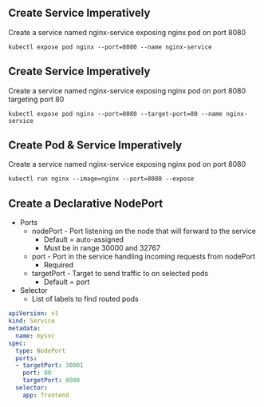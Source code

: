 
## Create Service Imperatively
Create a service named nginx-service exposing nginx pod on port 8080  
```
kubectl expose pod nginx --port=8080 --name nginx-service
```

## Create Service Imperatively
Create a service named nginx-service exposing nginx pod on port 8080 targeting port 80
```
kubectl expose pod nginx --port=8080 --target-port=80 --name nginx-service
```

## Create Pod & Service Imperatively
Create a service named nginx-service exposing nginx pod on port 8080
```
kubectl run nginx --image=nginx --port=8080 --expose 
```

## Create a Declarative NodePort
* Ports
  * nodePort - Port listening on the node that will forward to the service
    * Default = auto-assigned
    * Must be in range 30000 and 32767
  * port - Port in the service handling incoming requests from nodePort
    * Required
  * targetPort - Target to send traffic to on selected pods
    * Default = port
* Selector
  * List of labels to find routed pods
```yaml
apiVersion: v1
kind: Service
metadata:
  name: mysvc
spec:
  type: NodePort
  ports:
  - targetPort: 30001
    port: 80
    targetPort: 8080
  selector:
    app: frontend
```
